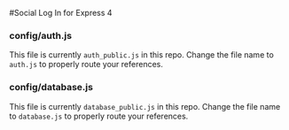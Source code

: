#Social Log In for Express 4
### config/auth.js
This file is currently `auth_public.js` in this repo.
Change the file name to `auth.js` to properly route your references.
### config/database.js
This file is currently `database_public.js` in this repo.
Change the file name to `database.js` to properly route your references.
